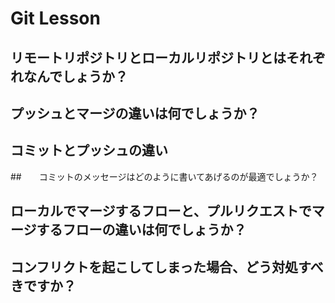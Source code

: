 # Git Lesson

## リモートリポジトリとローカルリポジトリとはそれぞれなんでしょうか？


## プッシュとマージの違いは何でしょうか？


## コミットとプッシュの違い

##　　コミットのメッセージはどのように書いてあげるのが最適でしょうか？

##  ローカルでマージするフローと、プルリクエストでマージするフローの違いは何でしょうか？

## コンフリクトを起こしてしまった場合、どう対処すべきですか？